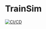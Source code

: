 # TrainSim
[![CI/CD](https://github.com/samsmithnz/TrainSim/actions/workflows/workflow.yml/badge.svg)](https://github.com/samsmithnz/TrainSim/actions/workflows/workflow.yml)
